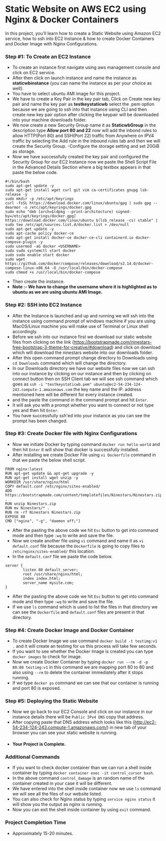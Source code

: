 # **Static Website on AWS EC2 using Nginx & Docker Containers**

In this project, you'll learn how to create a Static Website using Amazon EC2 service, how to ssh into EC2 Instance & how to create Docker Containers and Docker Image with Nginx Configurations. 

### **Step #1: To Create an EC2 Instance**
- To create an instance first navigate using aws management console and click on EC2 service.
- After then click on launch instance and name the instance as **staticwbinstance** (you can name the instance as per your choice as well).
- You have to select ubuntu AMI image for this project.
- We have to create a Key Pair in the key pair tab, Click on Create new key pair and name the key pair as **testkeystaticwb** select the .pem option because we are going to ssh into that instance using CLI and then create new key pair option after clicking the keypair will be downloaded into your machine downloads folder.
- We now create a new Security Group name it as **StaticwbGroup** in the description type **Allow port 80 and 22** now will add the inbond rules to allow HTTP(Port 80) and SSH(Port 22) traffic from Anywhere on IPV4 traffic by selecting the Add rule in the inbound rules tab and then we will create the Security Group.
-Configure the storage setting and set 20GiB as storage.
- Now we have successfully created the key pair and configured the Security Group for our EC2 Instance now we paste the Shell Script File in the Advanced Details Section where a big textbox appears in that paste the below code.

```
#!/bin/bash
sudo apt-get update -y
sudo apt-get install wget curl git vim ca-certificates gnupg lsb-release -y
sudo mkdir -p /etc/apt/keyrings
curl -fsSL https://download.docker.com/linux/ubuntu/gpg | sudo gpg --dearmor -o /etc/apt/keyrings/docker.gpg
sudo echo "deb [arch=$(dpkg --print-architecture) signed-by=/etc/apt/keyrings/docker.gpg] https://download.docker.com/linux/ubuntu $(lsb_release -cs) stable" | sudo tee /etc/apt/sources.list.d/docker.list > /dev/null
sudo apt-get update -y
sudo apt-cache policy docker-ce
sudo apt-get install docker-ce docker-ce-cli containerd.io docker-compose-plugin -y
sudo usermod -aG docker <USERNAME>
sudo sudo systemctl start docker
sudo sudo enable start docker
sudo wget https://github.com/docker/compose/releases/download/v2.14.0/docker-compose-linux-x86_64 -O /usr/local/bin/docker-compose
sudo chmod +x /usr/local/bin/docker-compose
```

- Then create the instance.
- **Note :- We have to change the username where it is highlighted as <USERNAME> to ubuntu as we are using ubuntu AMI Image.**

### **Step #2: SSH into EC2 Instance**
- After the Instance is launched and up and running we will ssh into the instance using command prompt of windows machine if you are using MacOS/Linux machine you will make use of Terminal or Linux shell accordingly.
- Before we ssh into our instance first we download our static website files from clicking on the link (https://bootstrapmade.com/ninestars-free-bootstrap-3-theme-for-creative/#download) and click on download which will download the ninestars website into our downloads folder.
- After this open command prompt change directory to Downloads using `cd Downloads` command which will change the directory.
- In our Downloads directory we have our website files now we can ssh into our instance by clicking on our instance and then by clicking on connect button then on SSH Client tab we will see ssh command which goes as `ssh -i "testkeystaticwb.pem" ubuntu@ec2-54-234-124-243.compute-1.amazonaws.com` the key name and the IP. address mentioned here will be different for every instance created.
- and the paste the command in the command prompt and hit `Enter`.
- It will ask you with a prompt whether you want to connect or not type yes and then hit `Enter`.
- You have successfully ssh'ed into your instance as you can see the prompt has been changed.  

### **Step #3: Create Docker file with Nginx Configurations**
- Now we initiate Docker by typing command `docker run hello-world` and then hit `Enter` it will show that docker is successfully installed.
- After installing we create Docker File using `vi Dockerfile` command in that we paste the below shell script.

```
FROM nginx:latest
RUN apt-get update && apt-get upgrade -y
RUN apt-get install wget unzip -y
WORKDIR /usr/share/nginx/html
COPY default.conf /etc/nginx/sites-enabled/
ADD https://bootstrapmade.com/content/templatefiles/Ninestars/Ninestars.zip .
RUN unzip Ninestars.zip
RUN mv Ninestars/* .
RUN rm -rf Ninestars Ninestars.zip
EXPOSE 80
CMD ["nginx", "-g", "daemon off;"]
```

- After the pasting the above code we hit `Esc` button to get into command mode and then type `:wq` to write and save the file.
- Now we create another file using `vi` command and name it as `vi default.conf` file because the `Dockerfile` is going to copy files to `/etc/nginx/sites-enabled/` this location.
- In the `default.conf` file we paste the code below.

```
server {
        listen 80 default_server;
        root /usr/share/nginx/html;
        index index.html;
        server_name mysite.com;
}
```

- After the pasting the above code we hit `Esc` button to get into command mode and then type `:wq` to write and save the file.
- If we use `ls` command which is used to list the files in that directory we can see the `Dockerfile` and `default.conf` files are present in that directory.

### **Step #4: Create Docker Image and Docker Container**
- To create Docker Image we use command `docker build -t testimg:v1 .` and it will create an testimg for us this process will take few seconds.
- If you want to see whether the Docker Image is created you can type `docker images` to check for image.
- Now we create Docker Container by typing `docker run --rm -d -p 80:80 testimg:v1` in this command we are mapping port 80 to 80 and also using `--rm` to delete the container immediately after it stops running.
- If we type `docker ps` command we can see that our container is running and port 80 is exposed.

### **Step #5: Deploying the Static Website**
- Now we go back to our EC2 Console and click on our instance in our instance details there will be `Public IPv4 DNS` copy that address.
- After copying paste that DNS address which looks like this (http://ec2-54-234-124-243.compute-1.amazonaws.com/) in new tab of your browser you can see your static website is running.
- #### Your Project is Complete.

### **Additional Commands**
- If you want to check docker container than we can run a shell inside container by typing `docker container exec -it control_cursor bash`.
- In the above command `control_damage` is an random name of the container created in your case it will be different.
- We have entered into the shell inside container now we use `ls` command we will see all the files of our website listed.
- You can also check for Nginx status by typing `service nginx status` it will show you the output as nginx is running.
- Now you can exit the shell inside container by using `exit` command. 

### **Project Completion Time**
- Approximately 15-20 minutes.

